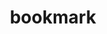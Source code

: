 ---
    id: 2
    snippetMessage: This project required me to build a fully responsive landing page to the designs provided. I used HTML5, along with CSS Grid and JavaScript for the areas that required interactivity, such as the features section.
    thumbnail: thumbnail.jpg
    hero: hero.jpg
    title: bookmark
    intro:
      This project required me to build a fully responsive landing page to the designs provided. I used HTML5, along with CSS Grid and JavaScript for the areas that required interactivity, such as the features section.
    jobTitle: Interaction Design / Front End Development
    techStack: HTML / CSS / JS
    background:
      This project was a front-end challenge from Frontend Mentor. It’s a platform that enables you to practice building websites to a design and project brief. Each challenge includes mobile and desktop designs to show how the website should look at different screen sizes. Creating these projects has helped me refine my workflow and solve real-world coding problems. I’ve learned something new with each project, helping me to improve and adapt my style.
    imgPreview: preview-1.jpg
    img2Preview: preview-2.jpg
---